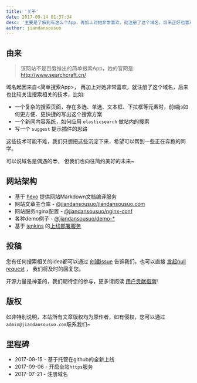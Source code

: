 ```yaml
---
title: '关于'
date: 2017-09-14 01:37:34
desc: '主要是了解到有这么个App，再加上对她非常喜欢，就注册了这个域名，后来正好也喜欢搜索这块，比如关键词高亮、段落切词、标签搜索等技术就注册了，如果您喜欢这个域名，可以通过 admin#jiandansousuo.com 联系我~'
author: jiandansousuo
---
```


## 由来

> 该网站不是百度推出的简单搜索App，她的官网是: <http://www.searchcraft.cn/>

域名起因来自<简单搜索App>， 再加上对她非常喜欢，就注册了这个域名，后来也比较关注搜索相关的技术，比如:

- 一个复杂的搜索页面，存在多选、单选、文本框、下拉框等元素时，前端js如何更方便、更快捷的写出这个搜索方案
- 一个新闻内容系统，如何应用 `elasticsearch` 做站内的搜索
- 写一个 `suggest` 提示插件的思路

这些技术可能不难，我们只想把这些沉淀下来，希望可以帮到一些正在奔跑的同学。

可以说域名是偶遇的😎， 但我们也向往简约美好的未来~

<!--more-->

## 网站架构

- 基于 [hexo](https://hexo.io/) 提供网站Markdown文档编译服务
- 网站文章主仓库 - [@jiandansousuo/jiandansousuo.com](https://github.com/jiandansousuo/jiandansousuo.com)
- 网站服务nginx配置 - [@jiandansousuo/nginx-conf](https://github.com/jiandansousuo/nginx-conf)
- 各种demo例子 - [@jiandansousuo/demo-*](https://github.com/jiandansousuo?utf8=%E2%9C%93&q=demo&type=&language=)
- 基于 [jenkins](https://jenkins.io) 的[上线部署服务](https://ci.xuexb.com/view/%E7%AE%80%E5%8D%95%E6%90%9C%E7%B4%A2/)

<a id="submission"></a>

## 投稿

您有任何搜索相关的idea都可以通过 [创建issue](https://github.com/jiandansousuo/jiandansousuo.com/issues/new?title=idea:) 告诉我们，也可以直接 [发起pull request](https://github.com/jiandansousuo/jiandansousuo.com/compare) ， 我们将及时的回复您。

开源力量是神圣的，我们期待您的参与，更多请阅读 [用户贡献指南](https://github.com/jiandansousuo/jiandansousuo.com/blob/master/.github/CONTRIBUTING.md)!

## 版权

如非特别说明，本站所有文章版权均为原作者，如有侵权，您可以通过`admin@jiandansousuo.com`联系我们~

## 里程碑

- 2017-09-15    - 基于托管在github的全新上线
- 2017-09-06    - 开启全站`https`服务
- 2017-07-21    - 注册域名
